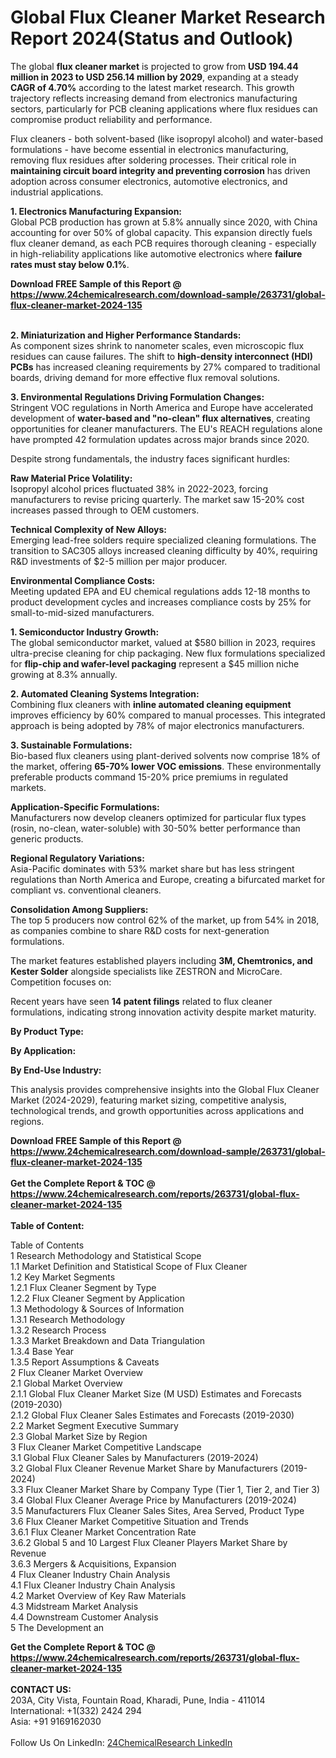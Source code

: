 <h1>Global Flux Cleaner Market Research Report 2024(Status and Outlook)</h1><p>The global <strong>flux cleaner market</strong> is projected to grow from <strong>USD 194.44 million in 2023 to USD 256.14 million by 2029</strong>, expanding at a steady <strong>CAGR of 4.70%</strong> according to the latest market research. This growth trajectory reflects increasing demand from electronics manufacturing sectors, particularly for PCB cleaning applications where flux residues can compromise product reliability and performance.</p><p>Flux cleaners - both solvent-based (like isopropyl alcohol) and water-based formulations - have become essential in electronics manufacturing, removing flux residues after soldering processes. Their critical role in <strong>maintaining circuit board integrity and preventing corrosion</strong> has driven adoption across consumer electronics, automotive electronics, and industrial applications.</p><p><strong>1. Electronics Manufacturing Expansion:</strong><br>
Global PCB production has grown at 5.8% annually since 2020, with China accounting for over 50% of global capacity. This expansion directly fuels flux cleaner demand, as each PCB requires thorough cleaning - especially in high-reliability applications like automotive electronics where <strong>failure rates must stay below 0.1%</strong>.</p><div><b>Download FREE Sample of this Report @ 
            <a href="https://www.24chemicalresearch.com/download-sample/263731/global-flux-cleaner-market-2024-135">
            https://www.24chemicalresearch.com/download-sample/263731/global-flux-cleaner-market-2024-135</a></b></div><br><p><strong>2. Miniaturization and Higher Performance Standards:</strong><br>
As component sizes shrink to nanometer scales, even microscopic flux residues can cause failures. The shift to <strong>high-density interconnect (HDI) PCBs</strong> has increased cleaning requirements by 27% compared to traditional boards, driving demand for more effective flux removal solutions.</p><p><strong>3. Environmental Regulations Driving Formulation Changes:</strong><br>
Stringent VOC regulations in North America and Europe have accelerated development of <strong>water-based and "no-clean" flux alternatives</strong>, creating opportunities for cleaner manufacturers. The EU's REACH regulations alone have prompted 42 formulation updates across major brands since 2020.</p><p>Despite strong fundamentals, the industry faces significant hurdles:</p><p><strong>Raw Material Price Volatility:</strong><br>
	Isopropyl alcohol prices fluctuated 38% in 2022-2023, forcing manufacturers to revise pricing quarterly. The market saw 15-20% cost increases passed through to OEM customers.</p><p><strong>Technical Complexity of New Alloys:</strong><br>
	Emerging lead-free solders require specialized cleaning formulations. The transition to SAC305 alloys increased cleaning difficulty by 40%, requiring R&amp;D investments of $2-5 million per major producer.</p><p><strong>Environmental Compliance Costs:</strong><br>
	Meeting updated EPA and EU chemical regulations adds 12-18 months to product development cycles and increases compliance costs by 25% for small-to-mid-sized manufacturers.</p><p><strong>1. Semiconductor Industry Growth:</strong><br>
The global semiconductor market, valued at $580 billion in 2023, requires ultra-precise cleaning for chip packaging. New flux formulations specialized for <strong>flip-chip and wafer-level packaging</strong> represent a $45 million niche growing at 8.3% annually.</p><p><strong>2. Automated Cleaning Systems Integration:</strong><br>
Combining flux cleaners with <strong>inline automated cleaning equipment</strong> improves efficiency by 60% compared to manual processes. This integrated approach is being adopted by 78% of major electronics manufacturers.</p><p><strong>3. Sustainable Formulations:</strong><br>
Bio-based flux cleaners using plant-derived solvents now comprise 18% of the market, offering <strong>65-70% lower VOC emissions</strong>. These environmentally preferable products command 15-20% price premiums in regulated markets.</p><p><strong>Application-Specific Formulations:</strong><br>
	Manufacturers now develop cleaners optimized for particular flux types (rosin, no-clean, water-soluble) with 30-50% better performance than generic products.</p><p><strong>Regional Regulatory Variations:</strong><br>
	Asia-Pacific dominates with 53% market share but has less stringent regulations than North America and Europe, creating a bifurcated market for compliant vs. conventional cleaners.</p><p><strong>Consolidation Among Suppliers:</strong><br>
	The top 5 producers now control 62% of the market, up from 54% in 2018, as companies combine to share R&amp;D costs for next-generation formulations.</p><p>The market features established players including <strong>3M, Chemtronics, and Kester Solder</strong> alongside specialists like ZESTRON and MicroCare. Competition focuses on:</p><p>Recent years have seen <strong>14 patent filings</strong> related to flux cleaner formulations, indicating strong innovation activity despite market maturity.</p><p><strong>By Product Type:</strong></p><p><strong>By Application:</strong></p><p><strong>By End-Use Industry:</strong></p><p>This analysis provides comprehensive insights into the Global Flux Cleaner Market (2024-2029), featuring market sizing, competitive analysis, technological trends, and growth opportunities across applications and regions.</p><div><b>Download FREE Sample of this Report @ 
            <a href="https://www.24chemicalresearch.com/download-sample/263731/global-flux-cleaner-market-2024-135">
            https://www.24chemicalresearch.com/download-sample/263731/global-flux-cleaner-market-2024-135</a></b></div><br><div><b>Get the Complete Report & TOC @ 
            <a href="https://www.24chemicalresearch.com/reports/263731/global-flux-cleaner-market-2024-135">
            https://www.24chemicalresearch.com/reports/263731/global-flux-cleaner-market-2024-135</a></b></div><br>
            <b>Table of Content:</b><p>Table of Contents<br />
1 Research Methodology and Statistical Scope<br />
1.1 Market Definition and Statistical Scope of Flux Cleaner<br />
1.2 Key Market Segments<br />
1.2.1 Flux Cleaner Segment by Type<br />
1.2.2 Flux Cleaner Segment by Application<br />
1.3 Methodology & Sources of Information<br />
1.3.1 Research Methodology<br />
1.3.2 Research Process<br />
1.3.3 Market Breakdown and Data Triangulation<br />
1.3.4 Base Year<br />
1.3.5 Report Assumptions & Caveats<br />
2 Flux Cleaner Market Overview<br />
2.1 Global Market Overview<br />
2.1.1 Global Flux Cleaner Market Size (M USD) Estimates and Forecasts (2019-2030)<br />
2.1.2 Global Flux Cleaner Sales Estimates and Forecasts (2019-2030)<br />
2.2 Market Segment Executive Summary<br />
2.3 Global Market Size by Region<br />
3 Flux Cleaner Market Competitive Landscape<br />
3.1 Global Flux Cleaner Sales by Manufacturers (2019-2024)<br />
3.2 Global Flux Cleaner Revenue Market Share by Manufacturers (2019-2024)<br />
3.3 Flux Cleaner Market Share by Company Type (Tier 1, Tier 2, and Tier 3)<br />
3.4 Global Flux Cleaner Average Price by Manufacturers (2019-2024)<br />
3.5 Manufacturers Flux Cleaner Sales Sites, Area Served, Product Type<br />
3.6 Flux Cleaner Market Competitive Situation and Trends<br />
3.6.1 Flux Cleaner Market Concentration Rate<br />
3.6.2 Global 5 and 10 Largest Flux Cleaner Players Market Share by Revenue<br />
3.6.3 Mergers & Acquisitions, Expansion<br />
4 Flux Cleaner Industry Chain Analysis<br />
4.1 Flux Cleaner Industry Chain Analysis<br />
4.2 Market Overview of Key Raw Materials<br />
4.3 Midstream Market Analysis<br />
4.4 Downstream Customer Analysis<br />
5 The Development an</p><div><b>Get the Complete Report & TOC @ 
            <a href="https://www.24chemicalresearch.com/reports/263731/global-flux-cleaner-market-2024-135">
            https://www.24chemicalresearch.com/reports/263731/global-flux-cleaner-market-2024-135</a></b></div><br><b>CONTACT US:</b><br>
            203A, City Vista, Fountain Road, Kharadi, Pune, India - 411014<br>
            International: +1(332) 2424 294<br>
            Asia: +91 9169162030 <br><br>
            Follow Us On LinkedIn: <a href="https://www.linkedin.com/company/24chemicalresearch/">24ChemicalResearch LinkedIn</a>